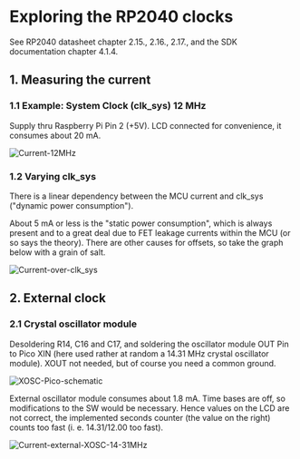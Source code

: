 # Exploring the RP2040 clocks

See RP2040 datasheet chapter 2.15., 2.16., 2.17., and the SDK documentation chapter 4.1.4.

## 1. Measuring the current 

### 1.1 Example: System Clock (clk_sys) 12 MHz

Supply thru Raspberry Pi Pin 2 (+5V). LCD connected for convenience, it consumes about 20 mA.

![Current-12MHz](https://github.com/user-attachments/assets/6466b06a-38e3-4225-95a0-ab3989c07dc2)

### 1.2 Varying clk_sys

There is a linear dependency between the MCU current and clk_sys ("dynamic power consumption"). 

About 5 mA or less is the "static power consumption", which is always present and to a great deal due to FET leakage currents within the MCU (or so says the theory). There are other causes for offsets, so take the graph below with a grain of salt.

![Current-over-clk_sys](https://github.com/Florian-Wilhelm/Raspberry-Pi/assets/77980708/1136ca16-1971-4c13-b5f3-f4026da0bb4b)

## 2. External clock 

### 2.1 Crystal oscillator module

Desoldering R14, C16 and C17, and soldering the oscillator module OUT Pin to Pico XIN (here used rather at random a 14.31 MHz crystal oscillator module). XOUT not needed, but of course you need a common ground.

![XOSC-Pico-schematic](https://github.com/user-attachments/assets/e26b8412-464c-45ad-a165-2a458a1e6717)

External oscillator module consumes about 1.8 mA. 
Time bases are off, so modifications to the SW would be necessary. Hence values on the LCD are not correct, the implemented seconds counter (the value on the right) counts too fast (i. e. 14.31/12.00 too fast).

![Current-external-XOSC-14-31MHz](https://github.com/Florian-Wilhelm/Raspberry-Pi/assets/77980708/988c4feb-8c54-445c-bd63-ad66318ac39c)


